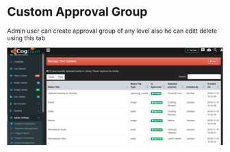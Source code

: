 # Custom Approval Group

Admin user can create approval group of any level also he can editt delete using this tab

![](../../.gitbook/assets/image%20%28218%29.png)

